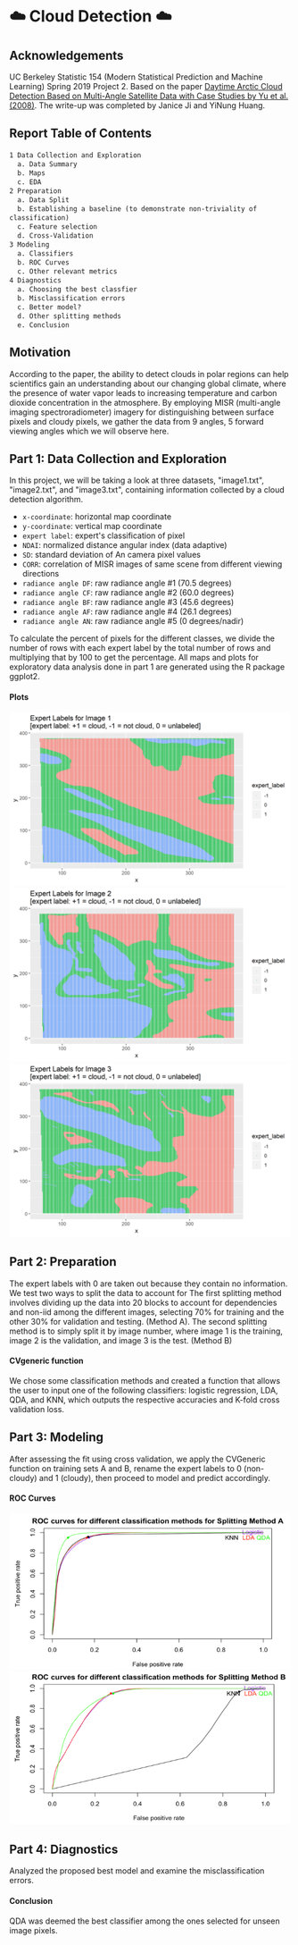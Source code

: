 # ☁️ Cloud Detection ☁️

## Acknowledgements

UC Berkeley Statistic 154 (Modern Statistical Prediction and Machine Learning) Spring 2019 Project 2. Based on the paper [Daytime Arctic Cloud Detection Based on Multi-Angle Satellite Data with Case Studies by Yu et al. (2008)](https://github.com/janiceji/cloud-detection/blob/main/yu2008.pdf). The write-up was completed by Janice Ji and YiNung Huang.

## Report Table of Contents
```
1 Data Collection and Exploration
  a. Data Summary
  b. Maps
  c. EDA
2 Preparation
  a. Data Split
  b. Establishing a baseline (to demonstrate non-triviality of classification)
  c. Feature selection
  d. Cross-Validation
3 Modeling
  a. Classifiers
  b. ROC Curves
  c. Other relevant metrics
4 Diagnostics
  a. Choosing the best classfier
  b. Misclassification errors
  c. Better model?
  d. Other splitting methods
  e. Conclusion
 ```

## Motivation
According to the paper, the ability to detect clouds in polar regions can help scientifics gain an understanding about our changing global climate, where the presence of water vapor leads to increasing temperature and carbon dioxide concentration in the atmosphere. By employing MISR (multi-angle imaging spectroradiometer) imagery for distinguishing between surface pixels and cloudy pixels, we gather the data from 9 angles, 5 forward viewing angles which we will observe here.


## Part 1: Data Collection and Exploration
In this project, we will be taking a look at three datasets, "image1.txt", "image2.txt", and "image3.txt", containing information collected by a cloud detection algorithm.

* ``x-coordinate``: horizontal map coordinate
* ``y-coordinate``: vertical map coordinate
* ``expert label``: expert's classification of pixel
* ``NDAI``: normalized distance angular index (data adaptive)
* ``SD``: standard deviation of An camera pixel values
* ``CORR``: correlation of MISR images of same scene from different viewing directions
* ``radiance angle DF``: raw radiance angle #1 (70.5 degrees)
* ``radiance angle CF``: raw radiance angle #2 (60.0 degrees)
* ``radiance angle BF``: raw radiance angle #3 (45.6 degrees)
* ``radiance angle AF``: raw radiance angle #4 (26.1 degrees)
* ``radiance angle AN``: raw radiance angle #5 (0 degrees/nadir)

To calculate the percent of pixels for the different classes, we divide the number of rows with each expert label by the total number of rows and multiplying that by 100 to get the percentage. All maps and plots for exploratory data analysis done in part 1 are generated using the R package ggplot2.

#### Plots
![map1](https://github.com/janiceji/cloud-detection/blob/main/plots/labels_image1.png)
![map2](https://github.com/janiceji/cloud-detection/blob/main/plots/labels_image2.png)
![map3](https://github.com/janiceji/cloud-detection/blob/main/plots/labels_image3.png)

## Part 2: Preparation 
The expert labels with 0 are taken out because they contain no information. We test two ways to split the data to account for 
The first splitting method involves dividing up the data into 20 blocks to account for dependencies and non-iid among the different images, selecting 70% for training and the other 30% for validation and testing. (Method A).
The second splitting method is to simply split it by image number, where image 1 is the training, image 2 is the validation, and image 3 is the test. (Method B)

#### CVgeneric function 
We chose some classification methods and created a function that allows the user to input one of the following classifiers: logistic regression, LDA, QDA, and KNN, which outputs the respective accuracies and K-fold cross validation loss.

## Part 3: Modeling
After assessing the fit using cross validation, we apply the CVGeneric function on training sets A and B, rename the expert labels to 0 (non-cloudy) and 1 (cloudy), then proceed to model and predict accordingly.

#### ROC Curves
![roc1](https://github.com/janiceji/cloud-detection/blob/main/plots/roc.png)
![roc2](https://github.com/janiceji/cloud-detection/blob/main/plots/roc2.png)

## Part 4: Diagnostics
Analyzed the proposed best model and examine the misclassification errors.

#### Conclusion
QDA was deemed the best classifier among the ones selected for unseen image pixels.
